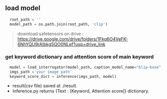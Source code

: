## load model
``` Python
  root_path = ''
  model_path = os.path.join(root_path, 'clip')
```
> download safetensors on drive : 
  > https://drive.google.com/drive/folders/1Fkq6O4VeFK-6NhYQU9rAIbkgSQO0NLef?usp=drive_link


### get keyword dictionary and attention score of main keyword
``` Python
  model = load_interrogator(model_path, caption_model_name="blip-base", device="cuda") 
  imgs_path ='your image path'
  keyword_score_dict = inference(imgs_path, model)
```
- result(csv file) saved at ./result.
- Inference.py returns {Text : [Keyword, Attention score]} dictionary.
